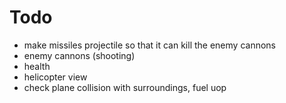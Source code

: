 # Todo

- make missiles projectile so that it can kill the enemy cannons
- enemy cannons (shooting)
- health
- helicopter view
- check plane collision with surroundings, fuel uop
